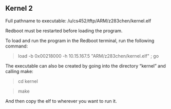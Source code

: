 <snippet>

## Kernel 2

Full pathname to executable: /u/cs452/tftp/ARM/z283chen/kernel.elf 

Redboot must be restarted before loading the program.

To load and run the program in the Redboot terminal, run the following command:
> load -b 0x00218000 -h 10.15.167.5 "ARM/z283chen/kernel.elf" ; go

The executable can also be created by going into the directory “kernel” and calling make:
> cd kernel

> make

And then copy the elf to wherever you want to run it.

</snippet>